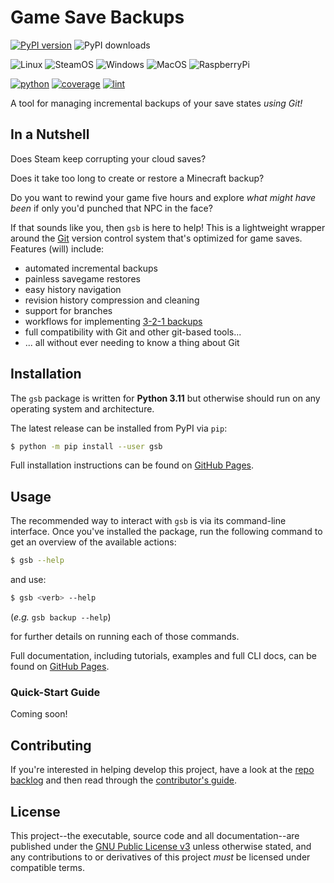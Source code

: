 # **G**ame **S**ave **B**ackups

[![PyPI version](https://badge.fury.io/py/gsb.svg)](https://badge.fury.io/py/gsb)
![PyPI downloads](https://img.shields.io/pypi/dm/gsb.svg)

![Linux](https://img.shields.io/badge/GNU/Linux-000000?style=flat-square&logo=linux&logoColor=white&color=eda445)
![SteamOS](https://img.shields.io/badge/SteamOS-3776AB.svg?style=flat-square&logo=steamdeck&logoColor=white&color=7055c3)
![Windows](https://img.shields.io/badge/Windows-0078D6?style=flat-square&logo=windows&logoColor=white)
![MacOS](https://img.shields.io/badge/mac%20os-000000?style=flat-square&logo=apple&logoColor=white&color=434334)
![RaspberryPi](https://img.shields.io/badge/Raspberry%20Pi-000000?style=flat-square&logo=raspberrypi&logoColor=white&color=c51a4a)

[![python](https://img.shields.io/badge/Python-3.11-3776AB.svg?style=flat&logo=python&logoColor=white&color=ffdc53&labelColor=3d7aaa)](https://www.python.org)
[![coverage](https://openbagtwo.github.io/gsb/dev/img/coverage.svg)](https://openbagtwo.github.io/gsb/dev/coverage)
[![lint](https://openbagtwo.github.io/gsb/dev/img/pylint.svg)](https://openbagtwo.github.io/gsb/dev/lint-report.txt)


A tool for managing incremental backups of your save states _using Git!_

## In a Nutshell

Does Steam keep corrupting your cloud saves?

Does it take too long to create or restore a Minecraft backup?

Do you want to rewind your game five hours and explore _what might have been_ if
only you'd punched that NPC in the face?

If that sounds like you, then `gsb` is here to help! This is a lightweight wrapper
around the [Git](https://git-scm.com/) version control system that's optimized for
game saves. Features (will) include:

- automated incremental backups
- painless savegame restores
- easy history navigation
- revision history compression and cleaning
- support for branches
- workflows for implementing [3-2-1 backups](https://www.jeffgeerling.com/blog/2021/my-backup-plan)
- full compatibility with Git and other git-based tools...
- ... all without ever needing to know a thing about Git


## Installation

The `gsb` package is written for **Python 3.11** but otherwise
should run on any operating system and architecture.

The latest release can be installed from PyPI via `pip`:

```bash
$ python -m pip install --user gsb
```

Full installation instructions can be found on
[GitHub Pages](https://openbagtwo.github.io/gsb/dev/installation).

## Usage

The recommended way to interact with `gsb` is via its  command-line interface.
Once you've installed the package, run the following command to get an overview of the
available actions:

```bash
$ gsb --help
```

and use:

```bash
$ gsb <verb> --help
```
(_e.g._ `gsb backup --help`)

for further details on running each of those commands.

Full documentation, including tutorials, examples and full CLI docs, can be
found on [GitHub Pages](https://openbagtwo.github.io/gsb/).

### Quick-Start Guide

Coming soon!

## Contributing

If you're interested in helping develop this project, have a look at the
[repo backlog](https://github.com/OpenBagTwo/gsb/issues) and then read
through the
[contributor's guide](https://openbagtwo.github.io/gsb/dev/contrib).

## License

This project--the executable, source code and all documentation--are published
under the
[GNU Public License v3](https://github.com/OpenBagTwo/gsb/blob/dev/LICENSE) unless otherwise stated,
and any contributions to or derivatives of this project _must_ be licensed under
compatible terms.
